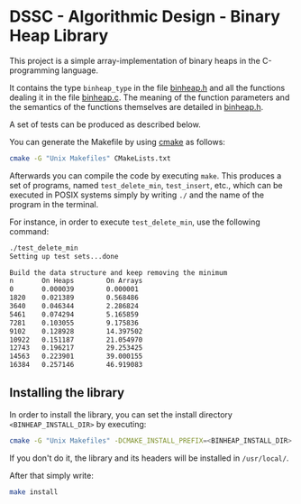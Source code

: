 # DSSC - Algorithmic Design - Binary Heap Library
This project is a simple array-implementation of binary heaps in the C-programming language.

It contains the type  `binheap_type` in the file [binheap.h](include/binheap.h) and all the functions dealing it in the file [binheap.c](src/binheap.c). The meaning of the 
function parameters and the semantics of the functions themselves are detailed in [binheap.h](include/binheap.h).

A set of tests can be produced as described below.

You can generate the Makefile by using [cmake](https://cmake.org/) as follows:
```bash
cmake -G "Unix Makefiles" CMakeLists.txt
```
Afterwards you can compile the code by executing `make`. This produces a set of programs, named `test_delete_min`, `test_insert`, etc., which can be 
executed in POSIX systems simply by writing `./` and the name of the program in the terminal. 

For instance, in order to execute `test_delete_min`, use the following command:

```bash
./test_delete_min
Setting up test sets...done

Build the data structure and keep removing the minimum
n       On Heaps        On Arrays
0       0.000039        0.000001
1820    0.021389        0.568486
3640    0.046344        2.286824
5461    0.074294        5.165859
7281    0.103055        9.175836
9102    0.128928        14.397502
10922   0.151187        21.054970
12743   0.196217        29.253425
14563   0.223901        39.000155
16384   0.257146        46.919083
```

## Installing the library

In order to install the library, you can set the install directory `<BINHEAP_INSTALL_DIR>` by executing:
```bash
cmake -G "Unix Makefiles" -DCMAKE_INSTALL_PREFIX=<BINHEAP_INSTALL_DIR> CMakeLists.txt
```
If you don't do it, the library and its headers will be installed in `/usr/local/`.

After that simply write:

```bash
make install
```
